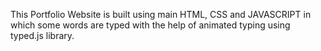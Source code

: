 This Portfolio Website is built using main HTML, CSS and JAVASCRIPT in which some words are typed with the help of animated typing using typed.js library.
